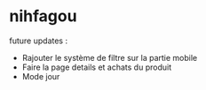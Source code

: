 # nihfagou

future updates :
- Rajouter le système de filtre sur la partie mobile
- Faire la page details et achats du produit
- Mode jour